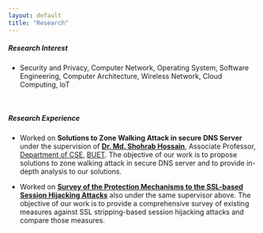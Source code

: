 ```yaml
---
layout: default
title: "Research"
---
```


##### Research Interest
- Security and Privacy, Computer Network, Operating System, Software Engineering, Computer Architecture, Wireless Network, Cloud Computing, IoT

&nbsp;

##### Research Experience
- Worked on **Solutions to Zone Walking Attack in secure DNS Server** under the supervision of <a href="http://mshohrabhossain.buet.ac.bd" target="_blank" onclick="trackOutboundLink('http://mshohrabhossain.buet.ac.bd')"><b>Dr. Md. Shohrab Hossain</b></a>, Associate Professor, <a href="https://cse.buet.ac.bd" target="_blank" onclick="trackOutboundLink('https://cse.buet.ac.bd')">Department of CSE</a>, <a href="http://buet.ac.bd" target="_blank" onclick="trackOutboundLink('http://buet.ac.bd')">BUET</a>. The objective of our work is to propose solutions to zone walking attack in secure DNS server and to provide in-depth analysis to our solutions.

- Worked on <a href="https://doi.org/10.5296/npa.v10i1.12478" target="_blank" onclick="trackOutboundLink('https://doi.org/10.5296/npa.v10i1.12478')"><b>Survey of the Protection Mechanisms to the SSL-based Session Hijacking Attacks</b></a> also under the same supervisor above. The objective of our work is to provide a comprehensive survey of existing measures against SSL stripping-based session hijacking attacks and compare those measures.

